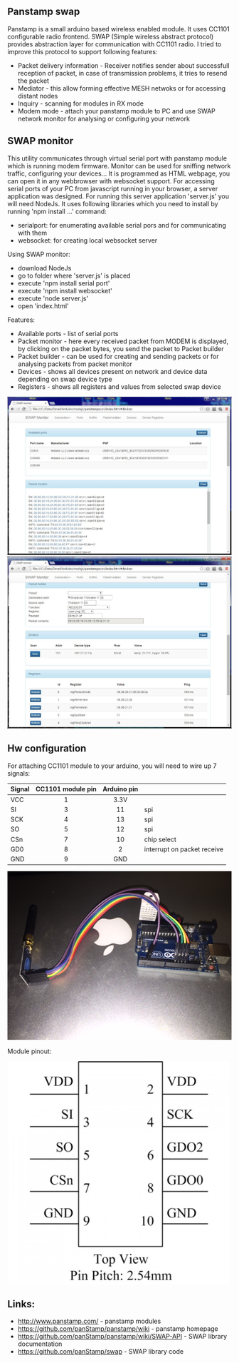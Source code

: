 Panstamp swap
-----------------

Panstamp is a small arduino based wireless enabled module. It uses CC1101 configurable radio frontend. SWAP (Simple wireless abstract protocol) provides abstraction layer for communication with CC1101 radio. I tried to improve this protocol to support following features:
- Packet delivery information - Receiver notifies sender about successfull reception of packet, in case of transmission problems, it tries to resend the packet
- Mediator - this allow forming effective MESH netwoks or for accessing distant nodes
- Inquiry - scanning for modules in RX mode
- Modem mode - attach your panstamp module to PC and use SWAP network monitor for analysing or configuring your network 


SWAP monitor
-----------------
This utility communicates through virtual serial port with panstamp module which is running modem firmware. Monitor can be used for sniffing network traffic, configuring your devices... It is programmed as HTML webpage, you can open it in any webbrowser with websocket support. For accessing serial ports of your PC from javascript running in your browser, a server application was designed. For running this server application 'server.js' you will need NodeJs. It uses following libraries which you need to install by running 'npm install ...' command:
- serialport: for enumerating available serial pors and for communicating with them
- websocket: for creating local websocket server

Using SWAP monitor:
- download NodeJs
- go to folder where 'server.js' is placed
- execute 'npm install serial port'
- execute 'npm install websocket'
- execute 'node server.js'
- open 'index.html'


Features:
- Available ports - list of serial ports
- Packet monitor - here every received packet from MODEM is displayed, by clicking on the packet bytes, you send the packet to Packet builder
- Packet builder - can be used for creating and sending packets or for analysing packets from packet monitor
- Devices - shows all devices present on network and device data depending on swap device type
- Registers - shows all registers and values from selected swap device

![Image 1](Readme/monitor1.jpg)
![Image 2](Readme/monitor2.jpg)

Hw configuration
-----------------
For attaching CC1101 module to your arduino, you will need to wire up 7 signals:

| Signal        | CC1101 module pin | Arduino pin |       |
| :------------ | :---------------: | :---------: | :---- |
| VCC           | 1                 | 3.3V        |
| SI            | 3                 | 11          | spi
| SCK           | 4                 | 13          | spi
| SO            | 5                 | 12          | spi
| CSn           | 7                 | 10          | chip select
| GD0           | 8                 | 2           | interrupt on packet receive
| GND           | 9                 | GND         |

![Image 2](Readme/connection.jpg)

Module pinout:

![Image 2](Readme/cc1101_pinout.jpg)

Links:
-----------------
- http://www.panstamp.com/ - panstamp modules
- https://github.com/panStamp/panstamp/wiki - panstamp homepage
- https://github.com/panStamp/panstamp/wiki/SWAP-API - SWAP library documentation
- https://github.com/panStamp/swap - SWAP library code
